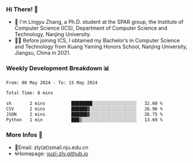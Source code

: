 ### Hi There! 👋 
- 🐳 I'm Lingyu Zhang, a Ph.D. student at the SPAR group, the Institute of Computer Science (ICS), Department of Computer Science and Technology, Nanjing University.
- 🧑‍🎓 Before joining ICS, I obtained my Bachelor’s in Computer Science and Technology from Kuang Yaming Honors School, Nanjing University, Jiangsu, China in 2021.

### Weekly Development Breakdown :bar_chart:

<!--START_SECTION:waka-->

```txt
From: 08 May 2024 - To: 15 May 2024

Total Time: 8 mins

sh       2 mins          ████████░░░░░░░░░░░░░░░░░   32.60 %
CSV      2 mins          ██████▓░░░░░░░░░░░░░░░░░░   26.96 %
JSON     2 mins          ██████▓░░░░░░░░░░░░░░░░░░   26.75 %
Python   1 min           ███▒░░░░░░░░░░░░░░░░░░░░░   13.69 %
```

<!--END_SECTION:waka-->

<!--
### Github Contributions :octocat:

![](https://raw.githubusercontent.com/yuzi-zly/yuzi-zly/output/github-contribution-grid-snake.svg)              
-->

### More Infos 📖

- 📧Email: zly(at)smail.nju.edu.cn
- 🌀Homepage: [yuzi-zly.github.io](https://yuzi-zly.github.io/)
